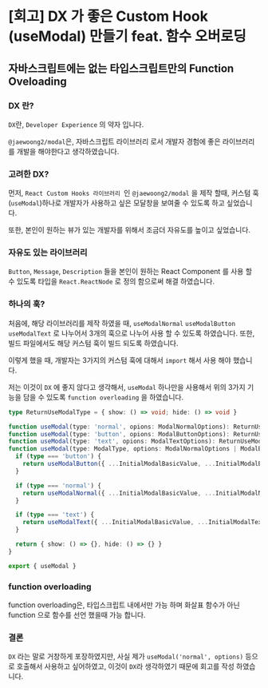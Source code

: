 # [회고] DX 가 좋은 Custom Hook (useModal) 만들기 feat. 함수 오버로딩

## 자바스크립트에는 없는 타입스크립트만의 Function Oveloading

### DX 란?
`DX`란, `Developer Experience` 의 약자 입니다. 

`@jaewoong2/modal`은, 자바스크립트 라이브러리 로서 개발자 경험에 좋은 라이브러리를 개발을 해야한다고 생각하였습니다.


### 고려한 DX?

먼저, `React Custom Hooks 라이브러리 `인 `@jaewoong2/modal` 을 제작 할때, 커스텀 훅(`useModal`)하나로 개발자가 사용하고 싶은 모달창을 보여줄 수 있도록 하고 싶었습니다.

또한, 본인이 원하는 뷰가 있는 개발자를 위해서 조금더 자유도를 높이고 싶었습니다.


### 자유도 있는 라이브러리

`Button`, `Message`, `Description` 들을 본인이 원하는 React Component 를 사용 할 수 있도록 타입을 `React.ReactNode` 로 정의 함으로써 해결 하였습니다.


### 하나의 훅?

처음에, 해당 라이브러리를 제작 하였을 때, 
`useModalNormal`
`useModalButton`
`useModalText` 로 나누어서 3개의 훅으로 나누어 사용 할 수 있도록 하였습니다. 또한, 빌드 파일에서도 해당 커스텀 훅이 빌드 되도록 하였습니다.

이렇게 했을 때, 개발자는 3가지의 커스텀 훅에 대해서 `import` 해서 사용 해야 했습니다.

저는 이것이 `DX` 에 좋지 않다고 생각해서, `useModal` 하나만을 사용해서 위의 3가지 기능을 담을 수 있도록 `function overloading` 을 하였습니다.

```ts
type ReturnUseModalType = { show: () => void; hide: () => void }

function useModal(type: 'normal', opions: ModalNormalOptions): ReturnUseModalType
function useModal(type: 'button', opions: ModalButtonOptions): ReturnUseModalType
function useModal(type: 'text', opions: ModalTextOptions): ReturnUseModalType
function useModal(type: ModalType, options: ModalNormalOptions | ModalButtonOptions | ModalTextOptions) {
  if (type === 'button') {
    return useModalButton({ ...InitialModalBasicValue, ...InitialModalButtonValue, ...options })
  }

  if (type === 'normal') {
    return useModalNormal({ ...InitialModalBasicValue, ...InitialModalNormalValue, ...options })
  }

  if (type === 'text') {
    return useModalText({ ...InitialModalBasicValue, ...InitialModalTextValue, ...options })
  }

  return { show: () => {}, hide: () => {} }
}

export { useModal }
```


### function overloading

function overloading은, 타입스크립트 내에서만 가능 하며 화살표 함수가 아닌 function 으로 함수를 선언 했을때 가능 합니다.


### 결론

`DX` 라는 말로 거창하게 포장하였지만, 사실 제가 `useModal('normal', options)` 등으로 호출해서 사용하고 싶어하였고, 이것이 `DX`라 생각하였기 때문에 회고를 작성 하였습니다.

